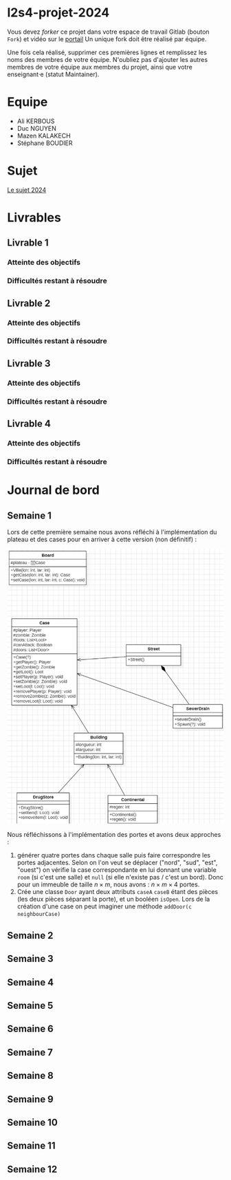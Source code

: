 # l2s4-projet-2024

Vous devez *forker* ce projet dans votre espace de travail Gitlab (bouton `Fork`) et vidéo sur le [portail](https://www.fil.univ-lille.fr/portail/index.php?dipl=L&sem=S4&ue=Projet&label=Documents)
Un unique fork doit être réalisé par équipe.

Une fois cela réalisé, supprimer ces premières lignes et remplissez les noms des membres de votre équipe.
N'oubliez pas d'ajouter les autres membres de votre équipe aux membres du projet, ainsi que votre enseignant·e (statut Maintainer).

# Equipe

- Ali KERBOUS
- Duc NGUYEN
- Mazen KALAKECH
- Stéphane  BOUDIER

# Sujet

[Le sujet 2024](https://www.fil.univ-lille.fr/~varre/portail/l2s4-projet/sujet2024.pdf)

# Livrables

## Livrable 1

### Atteinte des objectifs

### Difficultés restant à résoudre

## Livrable 2

### Atteinte des objectifs

### Difficultés restant à résoudre

## Livrable 3

### Atteinte des objectifs

### Difficultés restant à résoudre

## Livrable 4

### Atteinte des objectifs

### Difficultés restant à résoudre

# Journal de bord

## Semaine 1

Lors de cette première semaine nous avons réfléchi à l'implémentation du plateau et des cases pour en arriver à cette version (non définitif) : 

![UML V1](Images/CaseUML.png "UML case plateau V1")

Nous réfléchissons à l'implémentation des portes et avons deux approches :
1. générer quatre portes dans chaque salle puis faire correspondre les portes adjacentes. Selon on l'on veut se déplacer ("nord", "sud", "est", "ouest") on vérifie la case correspondante en lui donnant une variable `room` (si c'est une salle) et `null` (si elle n'existe pas / c'est un bord). Donc pour un immeuble de taille $n\times m$, nous avons : $n\times m \times 4$ portes.
2. Crée une classe `Door` ayant deux attributs `caseA` `caseB` étant des pièces (les deux pièces séparant la porte), et un booléen `isOpen`. Lors de la création d'une case on peut imaginer une méthode `addDoor(c neighbourCase)`

## Semaine 2

## Semaine 3

## Semaine 4

## Semaine 5

## Semaine 6

## Semaine 7

## Semaine 8

## Semaine 9

## Semaine 10

## Semaine 11

## Semaine 12
